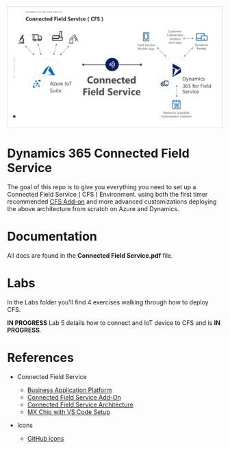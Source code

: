 
<img src="imgs/md/cfs.png">

# Dynamics 365 Connected Field Service
The goal of this repo is to give you everything you need to set up a Connected Field Service ( CFS ) Environment. using both the first timer recommended [CFS Add-on](https://appsource.microsoft.com/en-us/product/dynamics-365/mscrm.58666c7d-65ee-452d-8708-70b4d471d4c0) and more advanced customizations deploying the above architecture from scratch on Azure and Dynamics.

# Documentation

All docs are found in the **Connected Field Service.pdf** file.

# Labs

In the Labs folder you'll find 4 exercises walking through how to deploy CFS.

**IN PROGRESS** Lab 5 details how to connect and IoT device to CFS and is **IN PROGRESS**.

# References
- Connected Field Service
    - [Business Application Platform](https://dynamics.microsoft.com/en-us/business-application-platform/)
    - [Connected Field Service Add-On](https://appsource.microsoft.com/en-us/product/dynamics-365/mscrm.58666c7d-65ee-452d-8708-70b4d471d4c0)
    - [Connected Field Service Architecture](https://docs.microsoft.com/en-us/dynamics365/customer-engagement/field-service/developer/connected-field-service-architecture)
    - [MX Chip with VS Code Setup](https://docs.microsoft.com/en-us/azure/iot-hub/iot-hub-arduino-iot-devkit-az3166-get-started)

- Icons
    - [GitHub icons](https://gist.github.com/rxaviers/7360908)
